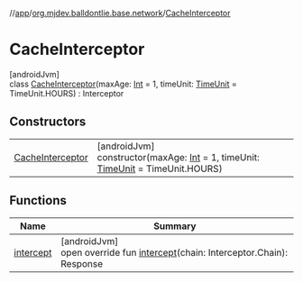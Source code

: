 //[app](../../../index.md)/[org.mjdev.balldontlie.base.network](../index.md)/[CacheInterceptor](index.md)

# CacheInterceptor

[androidJvm]\
class [CacheInterceptor](index.md)(maxAge: [Int](https://kotlinlang.org/api/latest/jvm/stdlib/kotlin/-int/index.html) = 1, timeUnit: [TimeUnit](https://developer.android.com/reference/kotlin/java/util/concurrent/TimeUnit.html) = TimeUnit.HOURS) : Interceptor

## Constructors

| | |
|---|---|
| [CacheInterceptor](-cache-interceptor.md) | [androidJvm]<br>constructor(maxAge: [Int](https://kotlinlang.org/api/latest/jvm/stdlib/kotlin/-int/index.html) = 1, timeUnit: [TimeUnit](https://developer.android.com/reference/kotlin/java/util/concurrent/TimeUnit.html) = TimeUnit.HOURS) |

## Functions

| Name | Summary |
|---|---|
| [intercept](intercept.md) | [androidJvm]<br>open override fun [intercept](intercept.md)(chain: Interceptor.Chain): Response |
